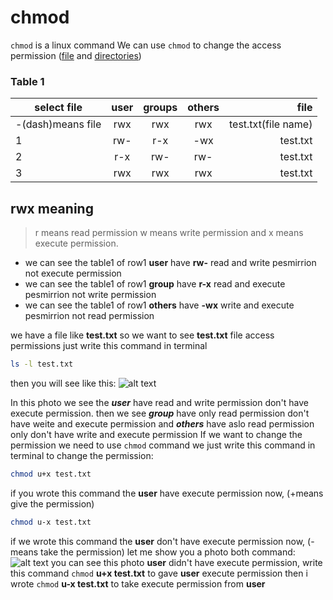 chmod
=====
`chmod` is a linux command
We can use `chmod` to change the access permission ([file](https://en.wikipedia.org/wiki/Computer_file) and [directories](https://en.wikipedia.org/wiki/Directory_(computing)))

### Table 1

|select file|user    |groups      |others      |file|
|----------|:----------:|:----------:|:----------:|----------:|
|-(dash)means file|rwx|rwx|rwx|test.txt(file name)|
|1|rw-|r-x|-wx|test.txt|
|2|r-x|rw-|rw-|test.txt|
|3|rwx|rwx|rwx|test.txt|

## rwx meaning
> r means read permission
> w means write permission
> and x means execute permission.

+  we can see the table1 of row1 **user** have **rw-** read and write pesmirrion not execute permission
+ we can see the table1 of row1 **group** have **r-x** read and execute pesmirrion not write permission
+ we can see the table1 of row1 **others** have **-wx** write and execute pesmirrion not read permission


we have a file like **test.txt**
so we want to see **test.txt** file access permissions
just write this command in terminal
```bash
ls -l test.txt
````
then you will see like this:
![alt text](https://user-images.githubusercontent.com/20683034/31855828-d476720a-b6d4-11e7-8bd8-2ff3e573157a.png)

In this photo we see the ***user*** have read and write permission don't have execute permission. then we see ***group*** have  only read permission don't have weite and execute permission and ***others*** have aslo read permission only don't have write and execute permission
If we want to change the permission we need to use `chmod` command
we just write this command in terminal to change the permission:
```bash
chmod u+x test.txt
```
if you wrote this command the **user** have execute permission now,
(+means give the permission)
```bash
chmod u-x test.txt
```
if we wrote this command the **user** don't have execute permission now,
(-means take the permission)
let me show you a photo  both command:
![alt text](https://user-images.githubusercontent.com/20683034/31856163-8eedd45a-b6dc-11e7-800d-6ad81774ae87.png)
you can see this photo **user** didn't have execute permission, write this command  `chmod` **u+x test.txt** to gave **user** execute permission then i wrote `chmod` **u-x test.txt** to take execute permission from **user**
